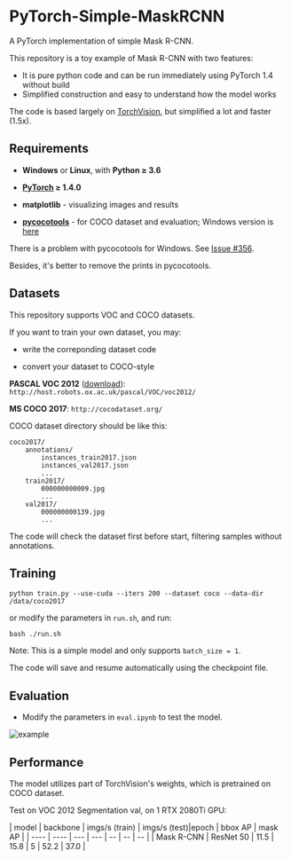 # PyTorch-Simple-MaskRCNN

A PyTorch implementation of simple Mask R-CNN.

This repository is a toy example of Mask R-CNN with two features:

- It is pure python code and can be run immediately using PyTorch 1.4 without build
- Simplified construction and easy to understand how the model works

The code is based largely on [TorchVision](https://github.com/pytorch/vision), but simplified a lot and faster (1.5x).

## Requirements

- **Windows** or **Linux**, with **Python ≥ 3.6**

- **[PyTorch](https://pytorch.org/) ≥ 1.4.0**

- **matplotlib** - visualizing images and results

- **[pycocotools](https://github.com/cocodataset/cocoapi)** - for COCO dataset and evaluation; Windows version
  is [here](https://github.com/philferriere/cocoapi)

There is a problem with pycocotools for Windows. See [Issue #356](https://github.com/cocodataset/cocoapi/issues/356).

Besides, it's better to remove the prints in pycocotools.

## Datasets

This repository supports VOC and COCO datasets.

If you want to train your own dataset, you may:

- write the correponding dataset code

- convert your dataset to COCO-style

**PASCAL VOC
2012** ([download](http://host.robots.ox.ac.uk/pascal/VOC/voc2012/VOCtrainval_11-May-2012.tar)): ```http://host.robots.ox.ac.uk/pascal/VOC/voc2012/```

**MS COCO 2017**: ```http://cocodataset.org/```

COCO dataset directory should be like this:

```
coco2017/
    annotations/
        instances_train2017.json
        instances_val2017.json
        ...
    train2017/
        000000000009.jpg
        ...
    val2017/
        000000000139.jpg
        ...
```

The code will check the dataset first before start, filtering samples without annotations.

## Training

```
python train.py --use-cuda --iters 200 --dataset coco --data-dir /data/coco2017
```

or modify the parameters in ```run.sh```, and run:

```
bash ./run.sh
```

Note: This is a simple model and only supports ```batch_size = 1```.

The code will save and resume automatically using the checkpoint file.

## Evaluation

- Modify the parameters in ```eval.ipynb``` to test the model.

![example](https://github.com/Okery/PyTorch-Simple-MaskRCNN/blob/master/image/001.png)

## Performance

The model utilizes part of TorchVision's weights, which is pretrained on COCO dataset.

Test on VOC 2012 Segmentation val, on 1 RTX 2080Ti GPU:

| model | backbone | imgs/s (train) | imgs/s (test)|epoch | bbox AP | mask AP | | ---- | ---- | --- | --- | -- | -- | --
| | Mask R-CNN | ResNet 50 | 11.5 | 15.8 | 5 | 52.2 | 37.0 |
